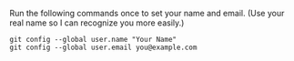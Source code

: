 Run the following commands once to set your name and email.
(Use your real name so I can recognize you more easily.)

    git config --global user.name "Your Name"
    git config --global user.email you@example.com

